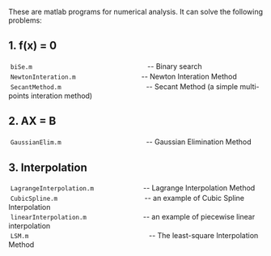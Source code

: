   These are matlab programs for numerical analysis. 
  It can solve the following problems: 

## 1. f(x) = 0 
  `biSe.m`　　　　　　　　　　　　　　　　 -- Binary search<br>
  `NewtonInteration.m`　　　　　　　　　  -- Newton Interation Method <br>
  `SecantMethod.m`　　　　　　　　　　　　-- Secant Method (a simple multi-points interation method) 

## 2. AX = B  
  `GaussianElim.m`　　　　　　　　　　　　-- Gaussian Elimination Method 

## 3. Interpolation  
  `LagrangeInterpolation.m`　　　　　　　-- Lagrange Interpolation Method <br>
  `CubicSpline.m`　　　　　　　　　　　　 -- an example of Cubic Spline Interpolation <br>
  `linearInterpolation.m`　　　　　　　　-- an example of piecewise linear interpolation  <br>
  `LSM.m`　　　　　　　　　　　　　　　　　-- The least-square Interpolation Method <br>
　

